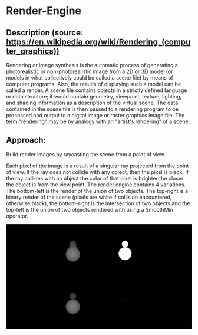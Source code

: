 # Render-Engine

## Description (source: https://en.wikipedia.org/wiki/Rendering_(computer_graphics))
Rendering or image synthesis is the automatic process of generating a photorealistic or non-photorealistic image from a 2D or 3D
model (or models in what collectively could be called a scene file) by means of computer programs. Also, the results of displaying
such a model can be called a render. A scene file contains objects in a strictly defined language or data structure; it would contain
geometry, viewpoint, texture, lighting, and shading information as a description of the virtual scene. The data contained in the scene
file is then passed to a rendering program to be processed and output to a digital image or raster graphics image file. The term 
"rendering" may be by analogy with an "artist's rendering" of a scene.

## Approach:
Build render images by raycasting the scene from a point of view.

Each pixel of the image is a result of a singular ray projected from the point of view. If the ray does not collide with any object, 
then the pixel is black. If the ray collides with an object the color of that pixel is brighter the closer the object is from the
view point. The render engine contains 4 variations. The bottom-left is the render of the union of two objects. The top-right is a 
binary render of the scene (pixels are white if collision encountered, otherwise black), the bottom-right is the intersection of two
objects and the top-left is the union of two objects rendered with using a SmoothMin operator.

![](render_engine_animation.gif)

